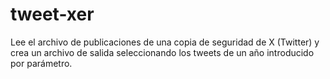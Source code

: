 # tweet-xer
Lee el archivo de publicaciones de una copia de seguridad de X (Twitter) y crea un archivo de salida seleccionando los tweets de un año introducido por parámetro.
